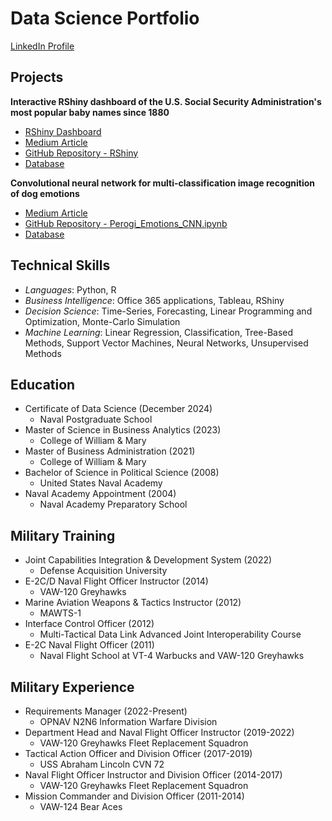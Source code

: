 # Data Science Portfolio

[LinkedIn Profile](https://www.linkedin.com/in/douglasrandrade/)

## Projects
**Interactive RShiny dashboard of the U.S. Social Security Administration's most popular baby names since 1880**
- [RShiny Dashboard](https://drandrade.shinyapps.io/RShiny/)
- [Medium Article](https://medium.com/@doug.r.andrade/the-rise-and-fall-of-your-name-a-tale-of-discovery-in-rshiny-2a6787e612df)
- [GitHub Repository - RShiny](https://github.com/dougrandrade/US_Names_Analysis_Repo)
- [Database](https://www.ssa.gov/oact/babynames/names.zip)

**Convolutional neural network for multi-classification image recognition of dog emotions**
- [Medium Article](https://medium.com/@doug.r.andrade/what-is-your-dog-feeling-f02e85b56edb)
- [GitHub Repository - Perogi_Emotions_CNN.ipynb](https://github.com/dougrandrade/Dog_Emotions_CNN_Repo)
- [Database](https://doi.org/10.34740/KAGGLE/DSV/8330954)

## Technical Skills
- *Languages*: Python, R
- *Business Intelligence*: Office 365 applications, Tableau, RShiny
- *Decision Science*: Time-Series, Forecasting, Linear Programming and Optimization, Monte-Carlo Simulation
- *Machine Learning*: Linear Regression, Classification, Tree-Based Methods, Support Vector Machines, Neural Networks, Unsupervised Methods

## Education
- Certificate of Data Science (December 2024)
  - Naval Postgraduate School
- Master of Science in Business Analytics (2023)
  - College of William & Mary
- Master of Business Administration (2021)
  - College of William & Mary
- Bachelor of Science in Political Science (2008)
  - United States Naval Academy
- Naval Academy Appointment (2004)
  - Naval Academy Preparatory School

## Military Training
- Joint Capabilities Integration & Development System (2022)
  - Defense Acquisition University
- E-2C/D Naval Flight Officer Instructor (2014)
  - VAW-120 Greyhawks
- Marine Aviation Weapons & Tactics Instructor (2012)
  - MAWTS-1
- Interface Control Officer (2012)
  - Multi-Tactical Data Link Advanced Joint Interoperability Course 
- E-2C Naval Flight Officer (2011)
  - Naval Flight School at VT-4 Warbucks and VAW-120 Greyhawks

## Military Experience
- Requirements Manager (2022-Present)
  - OPNAV N2N6 Information Warfare Division
- Department Head and Naval Flight Officer Instructor (2019-2022)
  - VAW-120 Greyhawks Fleet Replacement Squadron
- Tactical Action Officer and Division Officer (2017-2019)
  - USS Abraham Lincoln CVN 72
- Naval Flight Officer Instructor and Division Officer (2014-2017)
  - VAW-120 Greyhawks Fleet Replacement Squadron
- Mission Commander and Division Officer (2011-2014)
  - VAW-124 Bear Aces 
